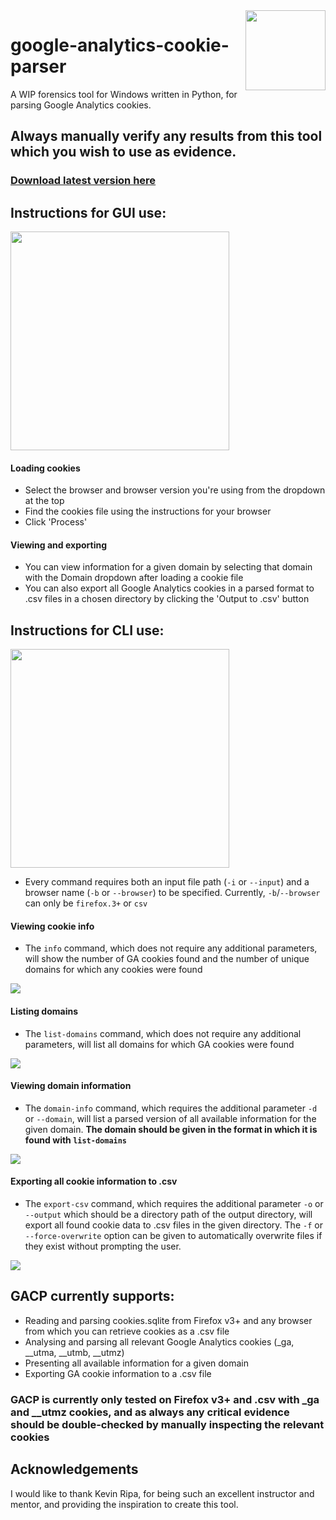 <img align="right" src="https://raw.githubusercontent.com/pbeart/google-analytics-cookie-parser/master/docs/project_icon_1024.png" width="128">

# google-analytics-cookie-parser
A WIP forensics tool for Windows written in Python, for parsing Google Analytics cookies.
## Always manually verify any results from this tool which you wish to use as evidence. 

### [Download latest version here](https://github.com/pbeart/google-analytics-cookie-parser/releases/latest)

## Instructions for GUI use:

<img src="https://raw.githubusercontent.com/pbeart/google-analytics-cookie-parser/master/docs/example_images/example1.png" width="350">

#### Loading cookies
+ Select the browser and browser version you're using from the dropdown at the top
+ Find the cookies file using the instructions for your browser
+ Click 'Process'

#### Viewing and exporting
+ You can view information for a given domain by selecting that domain with the Domain dropdown after loading a cookie file
+ You can also export all Google Analytics cookies in a parsed format to .csv files in a chosen directory by clicking the 'Output to .csv' button

## Instructions for CLI use:

<img src="https://raw.githubusercontent.com/pbeart/google-analytics-cookie-parser/master/docs/example_images/example_cli_1.png" width="350">

+ Every command requires both an input file path (`-i` or `--input`) and a browser name (`-b` or `--browser`) to be specified. Currently, `-b`/`--browser` can only be `firefox.3+` or `csv`

#### Viewing cookie info
+ The `info` command, which does not require any additional parameters, will show the number of GA cookies found and the number of unique domains for which any cookies were found

<img src="https://raw.githubusercontent.com/pbeart/google-analytics-cookie-parser/master/docs/example_images/example_cli_info.png">

#### Listing domains
+ The `list-domains` command, which does not require any additional parameters, will list all domains for which GA cookies were found

<img src="https://raw.githubusercontent.com/pbeart/google-analytics-cookie-parser/master/docs/example_images/example_cli_list_domains.png">

#### Viewing domain information
+ The `domain-info` command, which requires the additional parameter `-d` or `--domain`, will list a parsed version of all available information for the given domain. **The domain should be given in the format in which it is found with `list-domains`**

<img src="https://raw.githubusercontent.com/pbeart/google-analytics-cookie-parser/master/docs/example_images/example_cli_list_domain_info.png">

#### Exporting all cookie information to .csv
+ The `export-csv` command, which requires the additional parameter `-o` or `--output` which should be a directory path of the output directory, will export all found cookie data to .csv files in the given directory. The `-f` or `--force-overwrite` option can be given to automatically overwrite files if they exist without prompting the user.


<img src="https://raw.githubusercontent.com/pbeart/google-analytics-cookie-parser/master/docs/example_images/example_cli_list_export_csv.png">

## GACP currently supports:
* Reading and parsing cookies.sqlite from Firefox v3+ and any browser from which you can retrieve cookies as a .csv file
* Analysing and parsing all relevant Google Analytics cookies (\_ga, \_\_utma, \_\_utmb, \_\_utmz)
* Presenting all available information for a given domain
* Exporting GA cookie information to a .csv file

### GACP is currently only tested on Firefox v3+ and .csv with \_ga and \_\_utmz cookies, and as always any critical evidence should be double-checked by manually inspecting the relevant cookies

## Acknowledgements
I would like to thank Kevin Ripa, for being such an excellent instructor and mentor, and providing the inspiration to create this tool.

